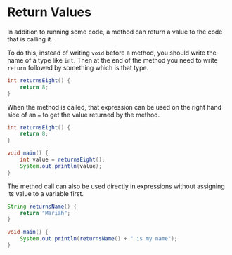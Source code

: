 # Return Values

In addition to running some code, a method can return a value to the code that is calling it.

To do this, instead of writing `void` before a method, you should write the name of a type like `int`.
Then at the end of the method you need to write `return` followed by something which is that type.

```java
int returnsEight() {
    return 8;
}
```

When the method is called, that expression can be used on the right hand side of an `=` to get the value returned by the method.

```java
int returnsEight() {
    return 8;
}

void main() {
    int value = returnsEight();
    System.out.println(value);
}
```

The method call can also be used directly in expressions without assigning its value to a variable first.

```java
String returnsName() {
    return "Mariah";
}

void main() {
    System.out.println(returnsName() + " is my name");
}
```